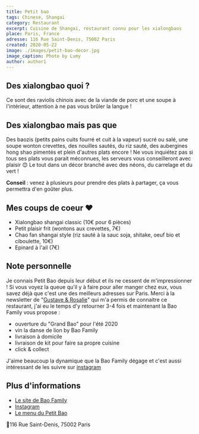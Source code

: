 ```yaml
---
title: Petit bao
tags: Chinese, Shangai
category: Restaurant
excerpt: Cuisine de Shangai, restaurant connu pour les xialongbaos
place: Paris, France
adresse: 116 Rue Saint-Denis, 75002 Paris
created: 2020-05-22
image: ./images/petit-bao-decor.jpg
image_caption: Photo by Lumy
author: author1
---
```


## Des xialongbao quoi ?

Ce sont des raviolis chinois avec de la viande de porc et une soupe à l'intérieur, attention à ne pas vous brûler la langue !

## Des xialongbao mais pas que

Des baozis (petits pains cuits fourré et cuit à la vapeur) sucré ou salé, une soupe wonton crevettes, des nouilles sautés, du riz sauté, des aubergines hong shao pimentés et plein d'autres plats encore ! Ne vous inquiétez pas si tous ses plats vous parait méconnues, les serveurs vous conseilleront avec plaisir 😊
Le tout dans un décor branché avec des néons, du carrelage et du vert !

**Conseil** : venez à plusieurs pour prendre des plats à partager, ça vous permettra d'en goûter plus.

## Mes coups de coeur ♥︎

- Xialongbao shangai classic (10€ pour 6 pièces)
- Petit plaisir frit (wontons aux crevettes, 7€)
- Chao fan shangai style (riz sauté à la sauc soja, shitake, oeuf bio et ciboulette, 10€)
- Epinard à l'ail (7€)

## Note personnelle

Je connais Petit Bao depuis leur début et ils ne cessent de m'impressionner ! Si vous voyez la queue qu'il y à faire pour aller manger chez eux, vous savez déjà que c'est une des meilleurs adresses sur Paris. Merci à la newsletter de "[Gustave & Rosalie](https://www.gustave-et-rosalie.com/)" qui m'a permis de connaitre ce restaurant, j'ai eu le temps d'y retourner 3-4 fois et maintenant la Bao Family vous propose :

- ouverture du "Grand Bao" pour l'été 2020
- vin la danse de lion by Bao Family
- livraison à domicile
- livraison de kit pour faire sa propre cuisine
- click & collect

J'aime beaucoup la dynamique que la Bao Family dégage et c'est aussi intéressant de les suivre sur [instagram](https://www.instagram.com/bao.family)

## Plus d'informations

- [Le site de Bao Family](https://baofamily.co/petit-bao)
- [Instagram](https://www.instagram.com/bao.family)
- [Le menu du Petit Bao](https://baofamily.co/petit-bao)

📍116 Rue Saint-Denis, 75002 Paris
